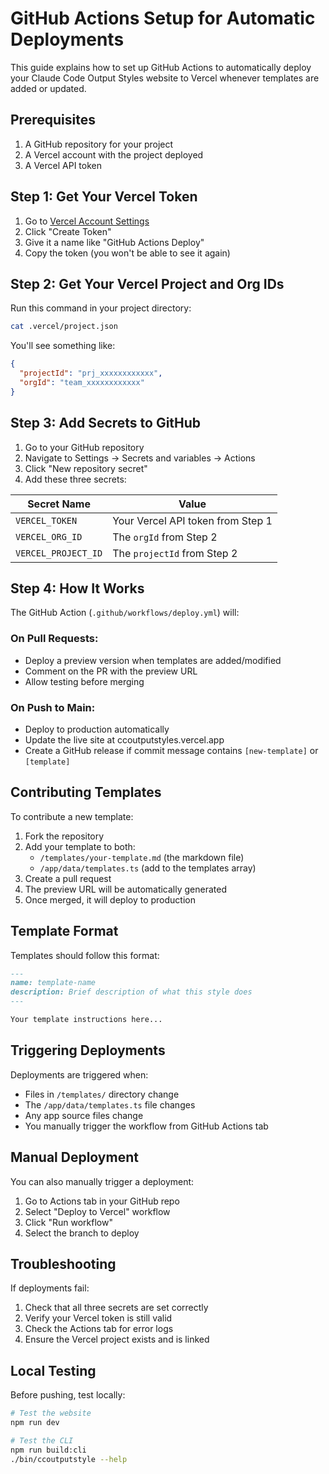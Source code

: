 # GitHub Actions Setup for Automatic Deployments

This guide explains how to set up GitHub Actions to automatically deploy your Claude Code Output Styles website to Vercel whenever templates are added or updated.

## Prerequisites

1. A GitHub repository for your project
2. A Vercel account with the project deployed
3. A Vercel API token

## Step 1: Get Your Vercel Token

1. Go to [Vercel Account Settings](https://vercel.com/account/tokens)
2. Click "Create Token"
3. Give it a name like "GitHub Actions Deploy"
4. Copy the token (you won't be able to see it again)

## Step 2: Get Your Vercel Project and Org IDs

Run this command in your project directory:

```bash
cat .vercel/project.json
```

You'll see something like:

```json
{
  "projectId": "prj_xxxxxxxxxxxx",
  "orgId": "team_xxxxxxxxxxxx"
}
```

## Step 3: Add Secrets to GitHub

1. Go to your GitHub repository
2. Navigate to Settings → Secrets and variables → Actions
3. Click "New repository secret"
4. Add these three secrets:

| Secret Name | Value |
|------------|-------|
| `VERCEL_TOKEN` | Your Vercel API token from Step 1 |
| `VERCEL_ORG_ID` | The `orgId` from Step 2 |
| `VERCEL_PROJECT_ID` | The `projectId` from Step 2 |

## Step 4: How It Works

The GitHub Action (`.github/workflows/deploy.yml`) will:

### On Pull Requests:
- Deploy a preview version when templates are added/modified
- Comment on the PR with the preview URL
- Allow testing before merging

### On Push to Main:
- Deploy to production automatically
- Update the live site at ccoutputstyles.vercel.app
- Create a GitHub release if commit message contains `[new-template]` or `[template]`

## Contributing Templates

To contribute a new template:

1. Fork the repository
2. Add your template to both:
   - `/templates/your-template.md` (the markdown file)
   - `/app/data/templates.ts` (add to the templates array)
3. Create a pull request
4. The preview URL will be automatically generated
5. Once merged, it will deploy to production

## Template Format

Templates should follow this format:

```markdown
---
name: template-name
description: Brief description of what this style does
---

Your template instructions here...
```

## Triggering Deployments

Deployments are triggered when:

- Files in `/templates/` directory change
- The `/app/data/templates.ts` file changes
- Any app source files change
- You manually trigger the workflow from GitHub Actions tab

## Manual Deployment

You can also manually trigger a deployment:

1. Go to Actions tab in your GitHub repo
2. Select "Deploy to Vercel" workflow
3. Click "Run workflow"
4. Select the branch to deploy

## Troubleshooting

If deployments fail:

1. Check that all three secrets are set correctly
2. Verify your Vercel token is still valid
3. Check the Actions tab for error logs
4. Ensure the Vercel project exists and is linked

## Local Testing

Before pushing, test locally:

```bash
# Test the website
npm run dev

# Test the CLI
npm run build:cli
./bin/ccoutputstyle --help
```